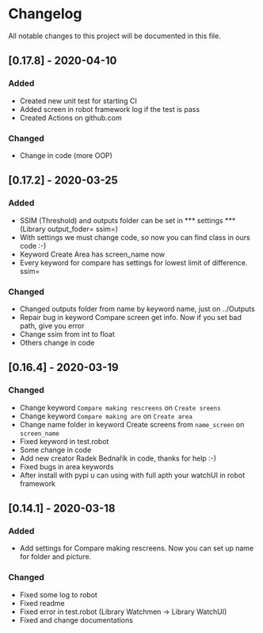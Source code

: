 # Changelog

All notable changes to this project will be documented in this file.

## [0.17.8] - 2020-04-10

### Added
- Created new unit test for starting CI
- Added screen in robot framework log if the test is pass
- Created Actions on github.com
### Changed
- Change in code (more OOP)

## [0.17.2] - 2020-03-25

### Added
- SSIM (Threshold) and outputs folder can be set in *** settings *** (Library output_foder= ssim=)
- With settings we must change code, so now you can find class in ours code :-)
- Keyword Create Area has screen_name now
- Every keyword for compare has settings for lowest limit of difference. ssim=
### Changed
- Changed outputs folder from name by keyword name, just on ../Outputs
- Repair bug in keyword Compare screen get info. Now if you set bad path, give you error
- Change ssim from int to float
- Others change in code

## [0.16.4] - 2020-03-19

### Changed
- Change keyword `Compare making rescreens` on `Create sreens`
- Change keyword `Compare making are` on `Create area`
- Change name folder in keyword Create screens from `name_screen` on `screen_name` 
- Fixed keyword in test.robot
- Some change in code
- Add new creator  Radek Bednařík in code, thanks for help :-)
- Fixed bugs in area keywords
- After install with pypi u can using with full apth your watchUI in robot framework

## [0.14.1] - 2020-03-18

### Added

- Add settings for Compare making rescreens. Now you can set up name for folder and picture.


### Changed
- Fixed some log to robot
- Fixed readme
- Fixed error in test.robot (Library Watchmen -> Library WatchUI)
- Fixed and change documentations
